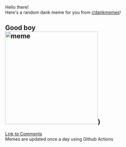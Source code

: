 Hello there! <br>Here's a random dank meme for you from [r/dankmemes](https://reddit.com/r/dankmemes)!<br>
## Good boy<br><img src="https://i.redd.it/cpmyvmspfpm51.jpg" alt="meme" width="300"/>)<br>
[Link to Comments](https://reddit.com/r/dankmemes/comments/irb55t/good_boy/)<br>
Memes are updated once a day using Github Actions